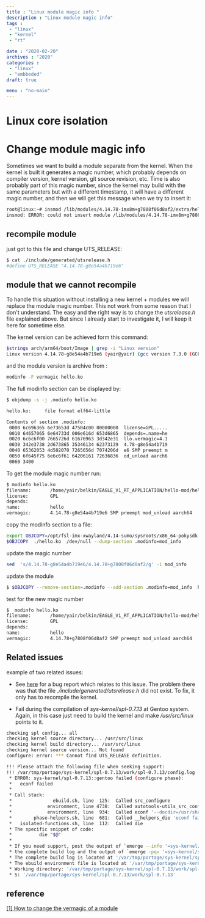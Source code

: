 ```yaml
---
title : "Linux module magic info "
description : "Linux module magic info"
tags : 
 - "linux"
 - "kernel"
 - "rt"

date : "2020-02-20"
archives : "2020"
categories : 
 - "linux"
 - "embbeded"
draft: true

menu : "no-main"
---
```

# Linux core isolation

# Change module magic info
Sometimes we want to build a module separate from the kernel.  When the kernel is built it generates a magic number, which probably depends on compiler version, kernel version, git source revision, etc. Time is also probably part of this magic number, since the kernel may build with the same parameters but with a different timestamp, it will have a different magic number, and then we will get this message when we try to insert it:
```bash
root@linux:~# insmod /lib/modules/4.14.78-imx8m+g7808f06d8af2/extra/hello.ko
insmod: ERROR: could not insert module /lib/modules/4.14.78-imx8m+g7808f06d8af2/extra/hello.ko: Invalid module format
```

## recompile module

just got to this file and change UTS_RELEASE:
```bash
$ cat ./include/generated/utsrelease.h
#define UTS_RELEASE "4.14.78-g8e54a4b719e6"
``` 

## module that we cannot recompile 
To handle this situation without installing a new kernel + modules we will replace the module magic number. This not work from some reason that I don't understand.  The easy and the right way is to change the *utsrelease.h* file explained above. But since I already start to investigate it, I will keep it here for sometime else. 

The kernel  version can be achieved form this command:
```bash
$strings arch/arm64/boot/Image | grep -i "Linux version" 
Linux version 4.14.78-g8e54a4b719e6 (yair@yair) (gcc version 7.3.0 (GCC)) #1 SMP PREEMPT Tue Oct 22 11:54:22 IDT 2019
```
and the module version is archive from :
```bash
modinfo -F vermagic hello.ko
```
The full modinfo section can be displayed by:
```bash
$ objdump -s -j .modinfo hello.ko

hello.ko:     file format elf64-little

Contents of section .modinfo:
 0000 6c696365 6e73653d 47504c00 00000000  license=GPL.....
 0010 64657065 6e64733d 006e616d 653d6865  depends=.name=he
 0020 6c6c6f00 7665726d 61676963 3d342e31  llo.vermagic=4.1
 0030 342e3738 2d673865 35346134 62373139  4.78-g8e54a4b719
 0040 65362053 4d502070 7265656d 7074206d  e6 SMP preempt m
 0050 6f645f75 6e6c6f61 64206161 72636836  od_unload aarch6
 0060 3400
```

To get the module magic number run:
```bash
$ modinfo hello.ko
filename:       /home/yair/belkin/EAGLE_V1_RT_APPLICATION/hello-mod/hello.ko
license:        GPL
depends:        
name:           hello
vermagic:       4.14.78-g8e54a4b719e6 SMP preempt mod_unload aarch64
```

copy the modinfo section to a file:
```bash
export OBJCOPY=/opt/fsl-imx-xwayland/4.14-sumo/sysroots/x86_64-pokysdk-linux/usr/bin/aarch64-poky-linux/aarch64-poky-linux-objcopy
$OBJCOPY  ./hello.ko  /dev/null --dump-section .modinfo=mod_info
```

update the magic number
```bash
sed  's/4.14.78-g8e54a4b719e6/4.14.78+g7808f06d8af2/g' -i mod_info
```
update the module
```bash
$ $OBJCOPY --remove-section=.modinfo --add-section .modinfo=mod_info  hello.ko
```
test for the new magic number
```bash
$  modinfo hello.ko
filename:       /home/yair/belkin/EAGLE_V1_RT_APPLICATION/hello-mod/hello.ko
license:        GPL
depends:        
name:           hello
vermagic:       4.14.78+g7808f06d8af2 SMP preempt mod_unload aarch64
```

## Related issues
example of two related issues:

* See [here](https://archives.gentoo.org/gentoo-user/message/3d188075a832cf3ab3926abcf6c7413b) for a bug report which relates to this issue. The problem there was that the file *./include/generated/utsrelease.h* did not exist. To fix, it only has to recompile the kernel.

* Fail during the compilation  of *sys-kernel/spl-0.7.13* at Gentoo system. Again, in this case just need to build the kernel and make */usr/src/linux* points to it.

```bash
checking spl config... all
checking kernel source directory... /usr/src/linux
checking kernel build directory... /usr/src/linux
checking kernel source version... Not found
configure: error: *** Cannot find UTS_RELEASE definition.

!!! Please attach the following file when seeking support:
!!! /var/tmp/portage/sys-kernel/spl-0.7.13/work/spl-0.7.13/config.log
 * ERROR: sys-kernel/spl-0.7.13::gentoo failed (configure phase):
 *   econf failed
 * 
 * Call stack:
 *               ebuild.sh, line  125:  Called src_configure
 *             environment, line 4738:  Called autotools-utils_src_configure
 *             environment, line  934:  Called econf '--docdir=/usr/share/doc/spl-0.7.13' '--bindir=/bin' '--sbindir=/sbin' '--with-config=all' '--with-linux=/usr/src/linux' '--with-linux-obj=/usr/src/linux' '--disable-debug'
 *        phase-helpers.sh, line  681:  Called __helpers_die 'econf failed'
 *   isolated-functions.sh, line  112:  Called die
 * The specific snippet of code:
 *   		die "$@"
 * 
 * If you need support, post the output of `emerge --info '=sys-kernel/spl-0.7.13::gentoo'`,
 * the complete build log and the output of `emerge -pqv '=sys-kernel/spl-0.7.13::gentoo'`.
 * The complete build log is located at '/var/tmp/portage/sys-kernel/spl-0.7.13/temp/build.log'.
 * The ebuild environment file is located at '/var/tmp/portage/sys-kernel/spl-0.7.13/temp/environment'.
 * Working directory: '/var/tmp/portage/sys-kernel/spl-0.7.13/work/spl-0.7.13'
 * S: '/var/tmp/portage/sys-kernel/spl-0.7.13/work/spl-0.7.13'
```


## reference
[[1] How to change the vermagic of a module](https://www.linuxquestions.org/questions/linux-kernel-70/how-to-change-the-vermagic-of-a-module-728387/)

